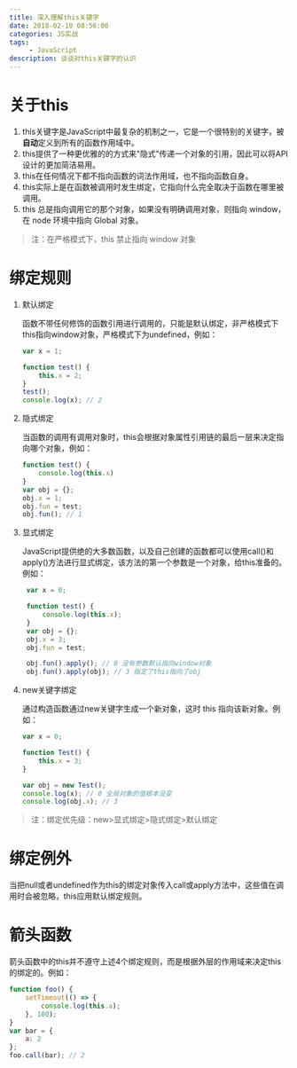 ```yaml
---
title: 深入理解this关键字
date: 2018-02-10 08:56:00
categories: JS实战
tags:
     - JavaScript
description: 谈谈对this关键字的认识
---
```

# 关于this

1. this关键字是JavaScript中最复杂的机制之一，它是一个很特别的关键字，被**自动**定义到所有的函数作用域中。
2. this提供了一种更优雅的的方式来"隐式"传递一个对象的引用，因此可以将API设计的更加简洁易用。
3. this在任何情况下都不指向函数的词法作用域，也不指向函数自身。
4. this实际上是在函数被调用时发生绑定，它指向什么完全取决于函数在哪里被调用。
5. this 总是指向调用它的那个对象，如果没有明确调用对象，则指向 window，在 node 环境中指向 Global 对象。

> 注：在严格模式下，this 禁止指向 window 对象

# 绑定规则

1. 默认绑定

    函数不带任何修饰的函数引用进行调用的，只能是默认绑定，非严格模式下this指向window对象，严格模式下为undefined，例如：

	```javascript
	var x = 1;
	
	function test() {
	    this.x = 2;
	}
	test();
	console.log(x); // 2
	```

2. 隐式绑定

    当函数的调用有调用对象时，this会根据对象属性引用链的最后一层来决定指向哪个对象，例如：
	```javascript
	function test() {
	    console.log(this.x)
	}
	var obj = {};
	obj.x = 1;
	obj.fun = test;
	obj.fun(); // 1
	```

3. 显式绑定

    JavaScript提供绝的大多数函数，以及自己创建的函数都可以使用call()和apply()方法进行显式绑定，该方法的第一个参数是一个对象，给this准备的。例如：
	```javascript
	 var x = 0;
	
	 function test() {
	     console.log(this.x);
	 }
	 var obj = {};
	 obj.x = 3;
	 obj.fun = test;
	
	 obj.fun().apply(); // 0 没有参数默认指向window对象
	 obj.fun().apply(obj); // 3 指定了this指向了obj
	```

4. new关键字绑定

    通过构造函数通过new关键字生成一个新对象，这时 this 指向该新对象。例如：

	```javascript
	var x = 0;
	
	function Test() {
	    this.x = 3;
	}
	
	var obj = new Test();
	console.log(x); // 0 全局对象的值根本没变
	console.log(obj.x); // 3
	```

> 注：绑定优先级：new>显式绑定>隐式绑定>默认绑定

# 绑定例外

当把null或者undefined作为this的绑定对象传入call或apply方法中，这些值在调用时会被忽略，this应用默认绑定规则。

# 箭头函数

箭头函数中的this并不遵守上述4个绑定规则，而是根据外层的作用域来决定this的绑定的。例如：

```javascript
function foo() {
    setTimeout(() => {
        console.log(this.a);
    }, 100);
}
var bar = {
    a: 2
};
foo.call(bar); // 2
```

